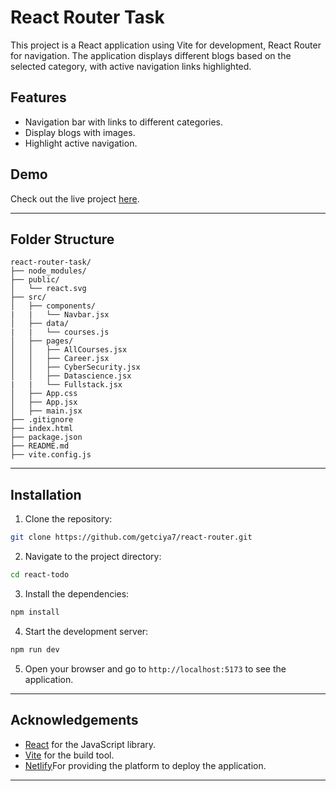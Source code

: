 # React Router Task

This project is a React application using Vite for development, React Router for navigation. The application displays different blogs based on the selected category, with active navigation links highlighted.

## Features

- Navigation bar with links to different categories.
- Display blogs with images.
- Highlight active navigation.

## Demo

Check out the live project [here](https://getciya7-react-router.netlify.app/).

---

## Folder Structure

```
react-router-task/
├── node_modules/
├── public/
│   └── react.svg
├── src/
│   ├── components/
|   |   └── Navbar.jsx
│   ├── data/
|   |   └── courses.js
│   ├── pages/
│   │   ├── AllCourses.jsx
│   │   ├── Career.jsx
│   │   ├── CyberSecurity.jsx
│   │   ├── Datascience.jsx
|   |   └── Fullstack.jsx
│   ├── App.css
│   ├── App.jsx
│   ├── main.jsx
├── .gitignore
├── index.html
├── package.json
├── README.md
├── vite.config.js
```

---

## Installation

1. Clone the repository:

```bash
git clone https://github.com/getciya7/react-router.git
```

2. Navigate to the project directory:

```bash
cd react-todo
```

3. Install the dependencies:

```bash
npm install
```

4. Start the development server:

```bash
npm run dev
```

5. Open your browser and go to `http://localhost:5173` to see the application.

---

## Acknowledgements

- [React](https://reactjs.org) for the JavaScript library.
- [Vite](https://vitejs.dev) for the build tool.
- [Netlify](https://app.netlify.com)For providing the platform to deploy the application.

---
